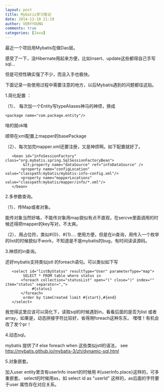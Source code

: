 ```yaml
---
layout: post
title: Mybatis学习笔记
date: 2014-12-10 21:19
author: VERYYOUNG
comments: true
categories: [Java]
---
```

最近一个项目用Mybatis在做Dao层。


感受了一下，没Hibernate用起来方便，比如insert、update这些都得自己手写sql...


但是可控性确实强了不少，而且入手也极快。


下面记录一些使用过程中需要注意的地方，以后Mybatis遇到的问题都往这贴。


1.简化配置 ：

  （1）、 每次加一个Entity写typeAliases神马的神烦，换成

  	<package name="com.package.entity"/>

啥的就ok咯

  顺带在xml配置上mapper的basePackage

  （2）、每次加完mapper.xml还要注册，又是神烦啊。如下配置就好了。
	
	   <bean id="infoSessionFactory" class="org.mybatis.spring.SqlSessionFactoryBean">
			&lt;property name="dataSource" ref="infoDataSource" />
	       <property name="configLocation" value="classpath:mybatis/mybatis-info-config.xml"/>
	       <property name="mapperLocations" value="classpath:mybatis/mapper/info/*.xml"/>
	   </bean>


2.多参数查询。

（1）、传Map或者对象。

能传对象当然好咯，不能传对象用map貌似有点不直观，在sercve里面调用的时候还得把mapper的key写对，不太爽。

（2）、用占位符，类似#{0}、#{1}....  使用方便，但是在in查询，用传入一个枚举的list的时候貌似不work，不知道是不是mybatis的bug，有时间读读源码。


3.神烦的in查询。

还好mybatis支持类似jstl 的foreach语句。可以类似如下写


	   <select id="listByStatus" resultType="User" parameterType="map">
	        SELECT * FROM table where status in
	       <foreach collection="statusList" open="(" close=")" index="" item="status" separator=",">
	            #{status}
	       </foreach>
	        order by timeCreated limit #{start},#{end}
	   </select>


我觉得这里应该可以简化下，读取sql的时候遇到in，看看后面的是否为list 或者array，如果是，动态拼接字符比较好，省得用foreach这种东东。
嘿嘿！有机会改了发个pr！


4.动态sql。

 mybatis 提供了if else foreach when 这些类似jstl的语法，
see <a href="http://mybatis.github.io/mybatis-3/zh/dynamic-sql.html" title="http://mybatis.github.io/mybatis-3/zh/dynamic-sql.html" target="_blank">http://mybatis.github.io/mybatis-3/zh/dynamic-sql.html</a>

5.对象嵌套。

加入user entity里含有userInfo
insert的时候用 #{userInfo.place}这样的，可多重嵌套。
select的时候用as，如 select id as "userId" 这样的，as后面的字符要于user 属性存在对应关系。



 
